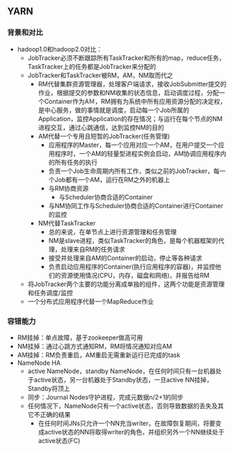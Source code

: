 ## YARN

### 背景和对比

- hadoop1.0和hadoop2.0对比：
  - JobTracker必须不断跟踪所有TaskTracker和所有的map，reduce任务，TaskTracker上的任务都是JobTracker来分配的
  - JobTracker和TaskTracker被RM，AM，NM取而代之
    - RM代替集群资源管理器，处理客户端请求，接收JobSubmitter提交的作业，根据提交的参数和NM收集的状态信息，启动调度过程，分配一个Container作为AＭ，RM拥有为系统中所有应用资源分配的决定权，是中心服务，做的事情就是调度，启动每一个Job所属的Application，监控Application的存在情况；与运行在每个节点的NM进程交互，通过心跳通信，达到监控NM的目的
    - AM代替一个专用且短暂的JobTracker(任务管理)
      - 应用程序的Master，每一个应用对应一个AM，在用户提交一个应用程序时，一个AM的轻量型进程实例会启动，AM协调应用程序内的所有任务的执行
      - 负责一个Job生命周期内所有工作，类似之前的JobTracker，每一个Job都有一个AM，运行在RM之外的机器上
      - 与RM协商资源
        - 与Scheduler协商合适的Container
      - 与NM协同工作与Scheduler协商合适的Container进行Container的监控
    - NM代替TaskTracker
      - 总的来说，在单节点上进行资源管理和任务管理
      - NM是slave进程，类似TaskTracker的角色，是每个机器框架的代理，处理来自RM的任务请求
      - 接受并处理来自AM的Container的启动，停止等各种请求
      - 负责启动应用程序的Container(执行应用程序的容器)，并监控他们的资源使用情况(CPU，内存，磁盘和网络)，并报告给RM
  - 将JobTracker两个主要的功能分离成单独的组件，这两个功能是资源管理和任务调度/监控
  - 一个分布式应用程序代替一个MapReduce作业

### 容错能力

- RM挂掉：单点故障，基于zookeeper做高可用
- NM挂掉：通过心跳方式通知RM，RM将情况通知对应AM
- AM挂掉：RM负责重启，AM重启无需重新运行已完成的task
- NameNode HA
  - active NameNode，standby NameNode，在任何时间只有一台机器处于active状态，另一台机器处于Standby状态，一旦active NN挂掉，Standby将顶上
  - 同步：Journal Nodes守护进程，完成元数据n/2+1的同步
  - 任何情况下，NameNode只有一个active状态，否则导致数据的丢失及其它不正确的结果
    - 在任何时间JNs只允许一个NN充当writer，在故障恢复期间，将要变成active状态的NN将取得writer的角色，并组织另外一个NN继续处于active状态(FC)